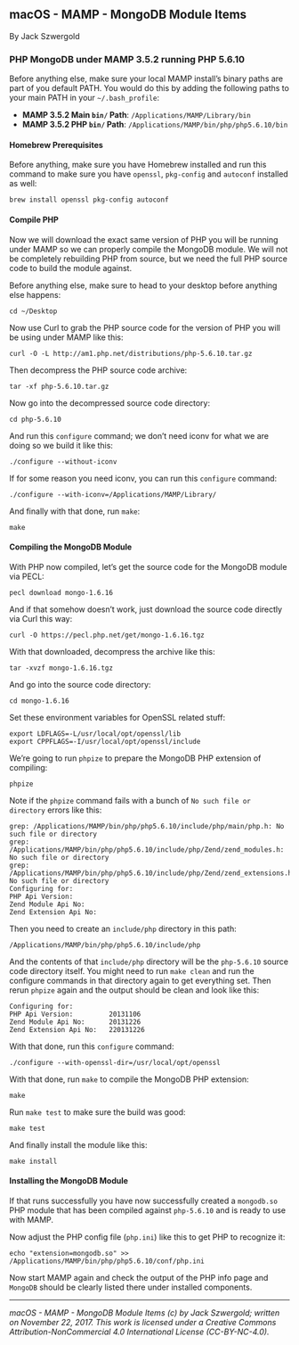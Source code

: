 ## macOS - MAMP - MongoDB Module Items

By Jack Szwergold

### PHP MongoDB under MAMP 3.5.2 running PHP 5.6.10

Before anything else, make sure your local MAMP install’s binary paths are part of you default PATH. You would do this by adding the following paths to your main PATH in your `~/.bash_profile`:

* **MAMP 3.5.2 Main `bin/` Path**: `/Applications/MAMP/Library/bin`
* **MAMP 3.5.2 PHP `bin/` Path**: `/Applications/MAMP/bin/php/php5.6.10/bin`

#### Homebrew Prerequisites

Before anything, make sure you have Homebrew installed and run this command to make sure you have `openssl`, `pkg-config` and `autoconf` installed as well:

	brew install openssl pkg-config autoconf

#### Compile PHP

Now we will download the exact same version of PHP you will be running under MAMP so we can properly compile the MongoDB module. We will not be completely rebuilding PHP from source, but we need the full PHP source code to build the module against.

Before anything else, make sure to head to your desktop before anything else happens:

	cd ~/Desktop

Now use Curl to grab the PHP source code for the version of PHP you will be using under MAMP like this:

	curl -O -L http://am1.php.net/distributions/php-5.6.10.tar.gz

Then decompress the PHP source code archive:

	tar -xf php-5.6.10.tar.gz

Now go into the decompressed source code directory:

	cd php-5.6.10

And run this `configure` command; we don’t need iconv for what we are doing so we build it like this:

	./configure --without-iconv

If for some reason you need iconv, you can run this `configure` command:

	./configure --with-iconv=/Applications/MAMP/Library/

And finally with that done, run `make`:

	make

#### Compiling the MongoDB Module

With PHP now compiled, let’s get the source code for the MongoDB module via PECL:

	pecl download mongo-1.6.16

And if that somehow doesn’t work, just download the source code directly via Curl this way:

	curl -O https://pecl.php.net/get/mongo-1.6.16.tgz

With that downloaded, decompress the archive like this:

	tar -xvzf mongo-1.6.16.tgz

And go into the source code directory:

	cd mongo-1.6.16

Set these environment variables for OpenSSL related stuff:

	export LDFLAGS=-L/usr/local/opt/openssl/lib
	export CPPFLAGS=-I/usr/local/opt/openssl/include

We’re going to run `phpize` to prepare the MongoDB PHP extension of compiling:

	phpize

Note if the `phpize` command fails with a bunch of `No such file or directory` errors like this:

	grep: /Applications/MAMP/bin/php/php5.6.10/include/php/main/php.h: No such file or directory
	grep: /Applications/MAMP/bin/php/php5.6.10/include/php/Zend/zend_modules.h: No such file or directory
	grep: /Applications/MAMP/bin/php/php5.6.10/include/php/Zend/zend_extensions.h: No such file or directory
	Configuring for:
	PHP Api Version:        
	Zend Module Api No:     
	Zend Extension Api No:  

Then you need to create an `include/php` directory in this path:

	/Applications/MAMP/bin/php/php5.6.10/include/php

And the contents of that `include/php` directory will be the `php-5.6.10` source code directory itself. You might need to run `make clean` and run the configure commands in that directory again to get everything set. Then rerun `phpize` again and the output should be clean and look like this:

	Configuring for:
	PHP Api Version:         20131106
	Zend Module Api No:      20131226
	Zend Extension Api No:   220131226

With that done, run this `configure` command:

	./configure --with-openssl-dir=/usr/local/opt/openssl

With that done, run `make` to compile the MongoDB PHP extension:

	make

Run `make test` to make sure the build was good:

	make test

And finally install the module like this:

	make install

#### Installing the MongoDB Module

If that runs successfully you have now successfully created a `mongodb.so` PHP module that has been compiled against `php-5.6.10` and is ready to use with MAMP.

Now adjust the PHP config file (`php.ini`) like this to get PHP to recognize it:

	echo "extension=mongodb.so" >> /Applications/MAMP/bin/php/php5.6.10/conf/php.ini

Now start MAMP again and check the output of the PHP info page and `MongoDB` should be clearly listed there under installed components.

***

*macOS - MAMP - MongoDB Module Items (c) by Jack Szwergold; written on November 22, 2017. This work is licensed under a Creative Commons Attribution-NonCommercial 4.0 International License (CC-BY-NC-4.0).*